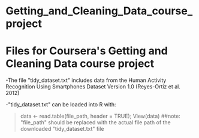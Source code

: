 # Getting_and_Cleaning_Data_course_project
Files for Coursera's Getting and Cleaning Data course project
============================================================================
-The file "tidy_dataset.txt" includes data from the Human Activity Recognition Using Smartphones Dataset 
Version 1.0 (Reyes-Ortiz et al. 2012)

-"tidy_dataset.txt" can be loaded into R with:
> data <- read.table(file_path, header = TRUE); View(data) ##note: "file_path" should be replaced with the actual file path of the downloaded "tidy_dataset.txt" file

